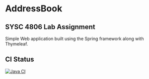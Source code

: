 # AddressBook

## SYSC 4806 Lab Assignment
Simple Web application built using the Spring framework along with Thymeleaf.

## CI Status
[![Java CI](https://github.com/KareemEH/AddressBook/actions/workflows/maven-publish.yml/badge.svg)](https://github.com/KareemEH/AddressBook/actions/workflows/maven-publish.yml)
